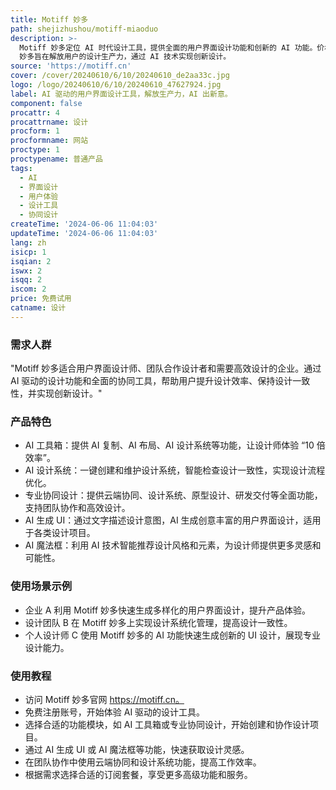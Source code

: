```yaml
---
title: Motiff 妙多
path: shejizhushou/motiff-miaoduo
description: >-
  Motiff 妙多定位 AI 时代设计工具，提供全面的用户界面设计功能和创新的 AI 功能。价格公道，性能卓越。Motiff
  妙多旨在解放用户的设计生产力，通过 AI 技术实现创新设计。
source: 'https://motiff.cn'
cover: /cover/20240610/6/10/20240610_de2aa33c.jpg
logo: /logo/20240610/6/10/20240610_47627924.jpg
label: AI 驱动的用户界面设计工具，解放生产力，AI 出新意。
component: false
procattr: 4
procattrname: 设计
procform: 1
procformname: 网站
proctype: 1
proctypename: 普通产品
tags:
  - AI
  - 界面设计
  - 用户体验
  - 设计工具
  - 协同设计
createTime: '2024-06-06 11:04:03'
updateTime: '2024-06-06 11:04:03'
lang: zh
isicp: 1
isqian: 2
iswx: 2
isqq: 2
iscom: 2
price: 免费试用
catname: 设计
---
```




### 需求人群
"Motiff 妙多适合用户界面设计师、团队合作设计者和需要高效设计的企业。通过 AI 驱动的设计功能和全面的协同工具，帮助用户提升设计效率、保持设计一致性，并实现创新设计。"

### 产品特色
* AI 工具箱：提供 AI 复制、AI 布局、AI 设计系统等功能，让设计师体验 “10 倍效率”。
* AI 设计系统：一键创建和维护设计系统，智能检查设计一致性，实现设计流程优化。
* 专业协同设计：提供云端协同、设计系统、原型设计、研发交付等全面功能，支持团队协作和高效设计。
* AI 生成 UI：通过文字描述设计意图，AI 生成创意丰富的用户界面设计，适用于各类设计项目。
* AI 魔法框：利用 AI 技术智能推荐设计风格和元素，为设计师提供更多灵感和可能性。

### 使用场景示例
* 企业 A 利用 Motiff 妙多快速生成多样化的用户界面设计，提升产品体验。
* 设计团队 B 在 Motiff 妙多上实现设计系统化管理，提高设计一致性。
* 个人设计师 C 使用 Motiff 妙多的 AI 功能快速生成创新的 UI 设计，展现专业设计能力。

### 使用教程
* 访问 Motiff 妙多官网 https://motiff.cn。
* 免费注册账号，开始体验 AI 驱动的设计工具。
* 选择合适的功能模块，如 AI 工具箱或专业协同设计，开始创建和协作设计项目。
* 通过 AI 生成 UI 或 AI 魔法框等功能，快速获取设计灵感。
* 在团队协作中使用云端协同和设计系统功能，提高工作效率。
* 根据需求选择合适的订阅套餐，享受更多高级功能和服务。

  
